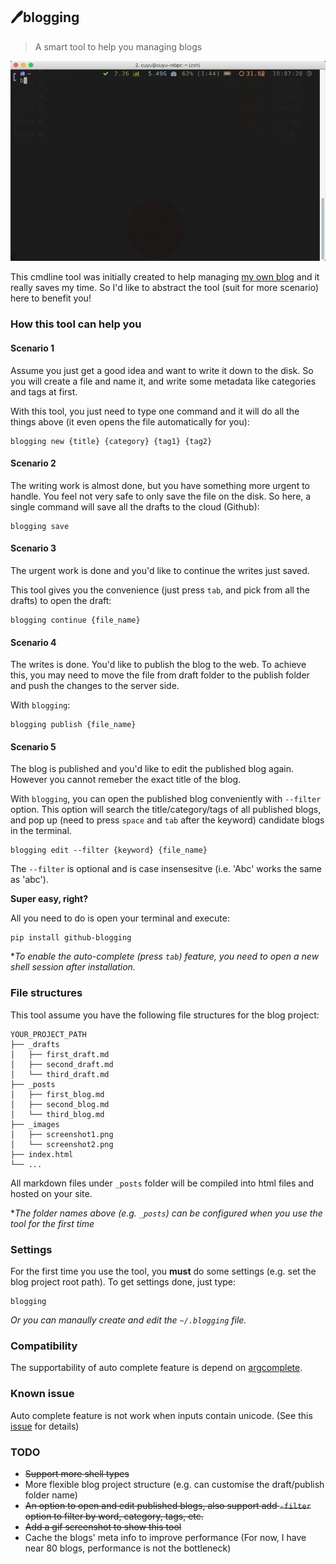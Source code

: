 ## 🖊blogging

> A smart tool to help you managing blogs

![screencast](/screencast.gif)

This cmdline tool was initially created to help managing [my own blog](http://cuyu.github.io) and it really saves my time. So I'd like to abstract the tool (suit for more scenario) here to benefit you!

### How this tool can help you

#### Scenario 1

Assume you just get a good idea and want to write it down to the disk. So you will create a file and name it, and write some metadata like categories and tags at first.

With this tool, you just need to type one command and it will do all the things above (it even opens the file automatically for you):

```
blogging new {title} {category} {tag1} {tag2}
```

#### Scenario 2

The writing work is almost done, but you have something more urgent to handle. You feel not very safe to only save the file on the disk. So here, a single command will save all the drafts to the cloud (Github):

```
blogging save
```

#### Scenario 3

The urgent work is done and you'd like to continue the writes just saved.

This tool gives you the convenience (just press `tab`, and pick from all the drafts) to open the draft:

```
blogging continue {file_name}
```

#### Scenario 4

The writes is done. You'd like to publish the blog to the web. To achieve this, you may need to move the file from draft folder to the publish folder and push the changes to the server side.

With `blogging`:

```
blogging publish {file_name}
```

#### Scenario 5

The blog is published and you'd like to edit the published blog again. However you cannot remeber the exact title of the blog. 

With `blogging`, you can open the published blog conveniently with `--filter` option. This option will search the title/category/tags of all published  blogs, and pop up (need to press `space` and  `tab`  after the keyword) candidate blogs in the terminal.

```
blogging edit --filter {keyword} {file_name}
```

The `--filter` is optional and is case insensesitve (i.e. 'Abc' works the same as 'abc').

**Super easy, right?**

All you need to do is open your terminal and execute:

```
pip install github-blogging
```

**To enable the auto-complete (press `tab`) feature, you need to open a new shell session after installation.*

### File structures

This tool assume you have the following file structures for the blog project:

```
YOUR_PROJECT_PATH
├── _drafts
│   ├── first_draft.md
│   ├── second_draft.md
│   └── third_draft.md
├── _posts
│   ├── first_blog.md
│   ├── second_blog.md
│   └── third_blog.md
├── _images
│   ├── screenshot1.png
│   └── screenshot2.png
├── index.html
└── ...
```

All markdown files under `_posts` folder will be compiled into html files and hosted on your site. 

**The folder names above (e.g. `_posts`) can be configured when you use the tool for the first time*

### Settings

For the first time you use the tool, you **must** do some settings (e.g. set the blog project root path). To get settings done, just type:

```
blogging
```

*Or you can manaully create and edit the `~/.blogging` file.*

### Compatibility

The supportability of auto complete feature is depend on [argcomplete](https://github.com/kislyuk/argcomplete).

### Known issue

Auto complete feature is not work when inputs contain unicode. (See this [issue](https://github.com/kislyuk/argcomplete/issues/228) for details)

### TODO

- ~~Support more shell types~~
- More flexible blog project structure (e.g. can customise the draft/publish folder name)
- ~~An option to open and edit published blogs, also support add `-filter` option to filter by word, category, tags, etc.~~
- ~~Add a gif screenshot to show this tool~~
- Cache the blogs' meta info to improve performance (For now, I have near 80 blogs, performance is not the bottleneck)

